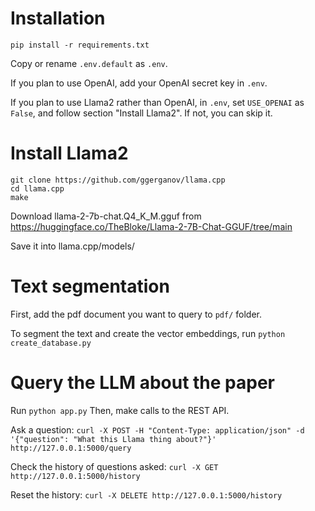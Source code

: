 # Installation

`pip install -r requirements.txt`

Copy or rename `.env.default` as `.env`.

If you plan to use OpenAI, add your OpenAI secret key in `.env`.

If you plan to use Llama2 rather than OpenAI, in `.env`, set `USE_OPENAI` as `False`, and follow section "Install Llama2". If not, you can skip it.

# Install Llama2

```
git clone https://github.com/ggerganov/llama.cpp
cd llama.cpp
make
```

Download llama-2-7b-chat.Q4_K_M.gguf from https://huggingface.co/TheBloke/Llama-2-7B-Chat-GGUF/tree/main

Save it into llama.cpp/models/

# Text segmentation

First, add the pdf document you want to query to `pdf/` folder.

To segment the text and create the vector embeddings, run
`python create_database.py`

# Query the LLM about the paper

Run `python app.py`
Then, make calls to the REST API.

Ask a question:
`curl -X POST -H "Content-Type: application/json" -d '{"question": "What this Llama thing about?"}' http://127.0.0.1:5000/query`

Check the history of questions asked:
`curl -X GET http://127.0.0.1:5000/history`

Reset the history:
`curl -X DELETE http://127.0.0.1:5000/history`
